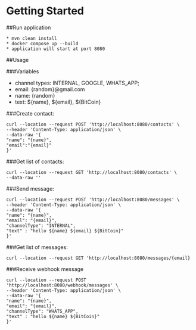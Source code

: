 # Getting Started

##Run application

````
* mvn clean install 
* docker compose up --build
* application will start at port 8080
````
##Usage

###Variables
* channel types: INTERNAL, GOOGLE, WHATS_APP;
* email: {random}@gmail.com
* name: {random}
* text: ${name}, ${email}, ${BitCoin}

###Create contact: 

    curl --location --request POST 'http://localhost:8080/contacts' \
    --header 'Content-Type: application/json' \
    --data-raw '{
    "name": "{name}",
    "email":"{email}"
    }'

###Get list of contacts: 
    
    curl --location --request GET 'http://localhost:8080/contacts' \
    --data-raw ''

###Send message:
    
    curl --location --request POST 'http://localhost:8080/messages' \
    --header 'Content-Type: application/json' \
    --data-raw '{
    "name": "{name}",
    "email": "{email}",
    "channelType": "INTERNAL",
    "text" : "hello ${name} ${email} ${BitCoin}"
    }'

###Get list of messages:
    
    curl --location --request GET 'http://localhost:8080/messages/{email}

###Receive webhook message
    
    curl --location --request POST 'http://localhost:8080/webhook/messages' \
    --header 'Content-Type: application/json' \
    --data-raw '{
    "name": "{name}",
    "email": "{email}",
    "channelType": "WHATS_APP",
    "text" : "hello ${name} ${BitCoin}"
    }'